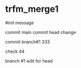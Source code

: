 # trfm_merge1
#init message

commit main 
commit head change

commit branch#1
 333

 check 44

 branch #1 edit for head